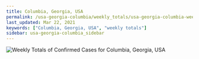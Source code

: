 ```yaml
---
title: Columbia, Georgia, USA
permalink: /usa-georgia-columbia/weekly_totals/usa-georgia-columbia-weekly_totals.html
last_updated: Mar 22, 2021
keywords: ["Columbia, Georgia, USA", "weekly totals"]
sidebar: usa-georgia-columbia_sidebar
---
```


![Weekly Totals of Confirmed Cases for Columbia, Georgia, USA](/covid_tracker/images/graphs/usa-georgia-columbia-weekly_totals_graph.png)
